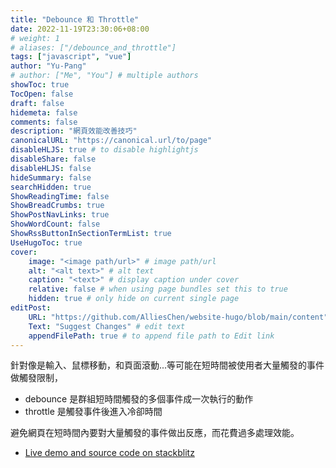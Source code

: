 ```yaml
---
title: "Debounce 和 Throttle"
date: 2022-11-19T23:30:06+08:00
# weight: 1
# aliases: ["/debounce_and_throttle"]
tags: ["javascript", "vue"]
author: "Yu-Pang"
# author: ["Me", "You"] # multiple authors
showToc: true
TocOpen: false
draft: false
hidemeta: false
comments: false
description: "網頁效能改善技巧"
canonicalURL: "https://canonical.url/to/page"
disableHLJS: true # to disable highlightjs
disableShare: false
disableHLJS: false
hideSummary: false
searchHidden: true
ShowReadingTime: false
ShowBreadCrumbs: true
ShowPostNavLinks: true
ShowWordCount: false
ShowRssButtonInSectionTermList: true
UseHugoToc: true
cover:
    image: "<image path/url>" # image path/url
    alt: "<alt text>" # alt text
    caption: "<text>" # display caption under cover
    relative: false # when using page bundles set this to true
    hidden: true # only hide on current single page
editPost:
    URL: "https://github.com/AlliesChen/website-hugo/blob/main/content"
    Text: "Suggest Changes" # edit text
    appendFilePath: true # to append file path to Edit link
---
```




針對像是輸入、鼠標移動，和頁面滾動...等可能在短時間被使用者大量觸發的事件做觸發限制，

- debounce 是群組短時間觸發的多個事件成一次執行的動作
- throttle 是觸發事件後進入冷卻時間

避免網頁在短時間內要對大量觸發的事件做出反應，而花費過多處理效能。

- [Live demo and source code on stackblitz](https://stackblitz.com/edit/vitejs-vite-2tw9n9?fbclid=IwAR3hw63c0h--dDKV0gtrFUtcGm5Nr53yuzNfjjo_znN4oQWkTr0JCpqnHT4&file=src%2FApp.vue)

